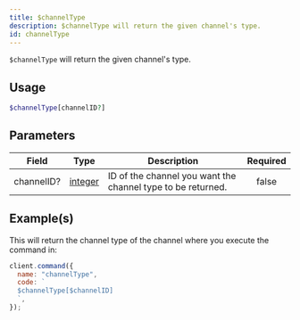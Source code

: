 ```yaml
---
title: $channelType
description: $channelType will return the given channel's type.
id: channelType
---
```


`$channelType` will return the given channel's type.

## Usage

```php
$channelType[channelID?]
```

## Parameters

| Field      | Type                                                                                                | Description                                                 | Required |
| ---------- | --------------------------------------------------------------------------------------------------- | ----------------------------------------------------------- | :------: |
| channelID? | [integer](https://developer.mozilla.org/en-US/docs/Web/JavaScript/Reference/Global_Objects/Integer) | ID of the channel you want the channel type to be returned. |  false   |

## Example(s)

This will return the channel type of the channel where you execute the command in:

```javascript
client.command({
  name: "channelType",
  code: `
  $channelType[$channelID]
  `,
});
```
